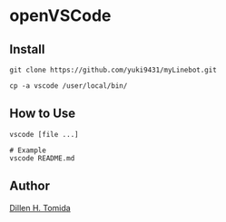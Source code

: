# openVSCode

## Install
```bash:#
git clone https://github.com/yuki9431/myLinebot.git

cp -a vscode /user/local/bin/
```

## How to Use
```bash:#
vscode [file ...]

# Example
vscode README.md
```

## Author
[Dillen H. Tomida](https://twitter.com/t0mihir0)
